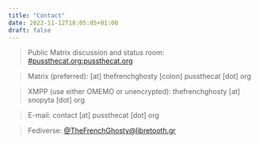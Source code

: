 ```yaml
---
title: "Contact"
date: 2022-11-12T18:05:05+01:00
draft: false
---
```


> Public Matrix discussion and status room: [#pussthecat.org:pussthecat.org](https://matrix.to/#/#pussthecat.org:pussthecat.org)

> Matrix (preferred): [at] thefrenchghosty [colon] pussthecat [dot] org

> XMPP (use either OMEMO or unencrypted): thefrenchghosty [at] snopyta [dot] org

> E-mail: contact [at] pussthecat [dot] org

> Fediverse: [@TheFrenchGhosty@libretooth.gr](https://libretooth.gr/@TheFrenchGhosty)
